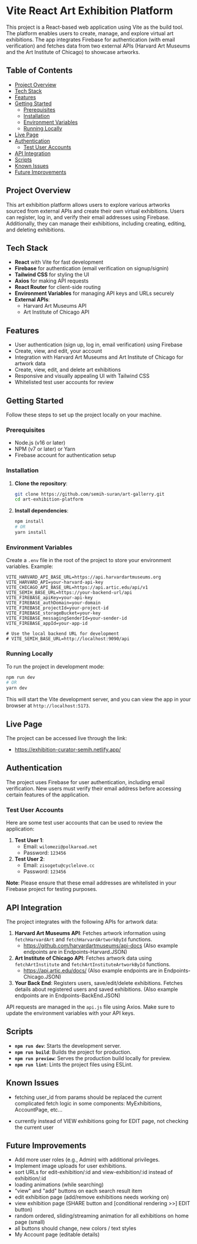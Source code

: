 # Vite React Art Exhibition Platform

This project is a React-based web application using Vite as the build tool. The platform enables users to create, manage, and explore virtual art exhibitions. The app integrates Firebase for authentication (with email verification) and fetches data from two external APIs (Harvard Art Museums and the Art Institute of Chicago) to showcase artworks.

## Table of Contents

- [Project Overview](#project-overview)
- [Tech Stack](#tech-stack)
- [Features](#features)
- [Getting Started](#getting-started)
  - [Prerequisites](#prerequisites)
  - [Installation](#installation)
  - [Environment Variables](#environment-variables)
  - [Running Locally](#running-locally)
- [Live Page](#live-page)
- [Authentication](#authentication)
  - [Test User Accounts](#test-user-accounts)
- [API Integration](#api-integration)
- [Scripts](#scripts)
- [Known Issues](#known-issues)
- [Future Improvements](#future-improvements)

## Project Overview

This art exhibition platform allows users to explore various artworks sourced from external APIs and create their own virtual exhibitions. Users can register, log in, and verify their email addresses using Firebase. Additionally, they can manage their exhibitions, including creating, editing, and deleting exhibitions.

## Tech Stack

- **React** with Vite for fast development
- **Firebase** for authentication (email verification on signup/signin)
- **Tailwind CSS** for styling the UI
- **Axios** for making API requests
- **React Router** for client-side routing
- **Environment Variables** for managing API keys and URLs securely
- **External APIs**:
  - Harvard Art Museums API
  - Art Institute of Chicago API

## Features

- User authentication (sign up, log in, email verification) using Firebase
- Create, view, and edit, your account
- Integration with Harvard Art Museums and Art Institute of Chicago for artwork data
- Create, view, edit, and delete art exhibitions
- Responsive and visually appealing UI with Tailwind CSS
- Whitelisted test user accounts for review

## Getting Started

Follow these steps to set up the project locally on your machine.

### Prerequisites

- Node.js (v16 or later)
- NPM (v7 or later) or Yarn
- Firebase account for authentication setup

### Installation

1. **Clone the repository**:

   ```bash
   git clone https://github.com/semih-suran/art-gallerry.git
   cd art-exhibition-platform
   ```

2. **Install dependencies**:
   ```bash
   npm install
   # OR
   yarn install
   ```

### Environment Variables

Create a `.env` file in the root of the project to store your environment variables. Example:

```env
VITE_HARVARD_API_BASE_URL=https://api.harvardartmuseums.org
VITE_HARVARD_API=your-harvard-api-key
VITE_CHICAGO_API_BASE_URL=https://api.artic.edu/api/v1
VITE_SEMIH_BASE_URL=https://your-backend-url/api
VITE_FIREBASE_apiKey=your-api-key
VITE_FIREBASE_authDomain=your-domain
VITE_FIREBASE_projectId=your-project-id
VITE_FIREBASE_storageBucket=your-key
VITE_FIREBASE_messagingSenderId=your-sender-id
VITE_FIREBASE_appId=your-app-id

# Use the local backend URL for development
# VITE_SEMIH_BASE_URL=http://localhost:9090/api
```

### Running Locally

To run the project in development mode:

```bash
npm run dev
# OR
yarn dev
```

This will start the Vite development server, and you can view the app in your browser at `http://localhost:5173`.

## Live Page

The project can be accessed live through the link:

- https://exhibition-curator-semih.netlify.app/

## Authentication

The project uses Firebase for user authentication, including email verification. New users must verify their email address before accessing certain features of the application.

### Test User Accounts

Here are some test user accounts that can be used to review the application:

1. **Test User 1**:
   - Email: `wilomezi@polkaroad.net`
   - Password: `123456`
2. **Test User 2**:
   - Email: `zisogetu@cyclelove.cc`
   - Password: `123456`

**Note**: Please ensure that these email addresses are whitelisted in your Firebase project for testing purposes.

## API Integration

The project integrates with the following APIs for artwork data:

1. **Harvard Art Museums API**: Fetches artwork information using `fetchHarvardArt` and `fetchHarvardArtworkById` functions.
   - https://github.com/harvardartmuseums/api-docs
     (Also example endpoints are in Endpoints-Harvard.JSON)
2. **Art Institute of Chicago API**: Fetches artwork data using `fetchArtInstitute` and `fetchArtInstituteArtworkById` functions.
   - https://api.artic.edu/docs/
     (Also example endpoints are in Endpoints-Chicago.JSON)
3. **Your Back End**: Registers users, save/edit/delete exhibitions. Fetches details about registered users and saved exhibitions.
   (Also example endpoints are in Endpoints-BackEnd.JSON)

API requests are managed in the `api.js` file using Axios. Make sure to update the environment variables with your API keys.

## Scripts

- **`npm run dev`**: Starts the development server.
- **`npm run build`**: Builds the project for production.
- **`npm run preview`**: Serves the production build locally for preview.
- **`npm run lint`**: Lints the project files using ESLint.

## Known Issues

- fetching user_id from params should be replaced the current complicated fetch logic in some components:
  MyExhibitions, AccountPage, etc...

- currently instead of VIEW exhibitions going for EDIT page, not checking the current user

## Future Improvements

- Add more user roles (e.g., Admin) with additional privileges.
- Implement image uploads for user exhibitions.
- sort URLs for edit-exhibition/:id and view-exhibition/:id instead of exhibition/:id
- loading animations (while searching)
- "view" and "add" buttons on each search result item
- edit exhibition page (add/remove exhibitions needs working on)
- view exhibition page (SHARE button and [conditional rendering >>] EDIT button)
- random ordered, sliding/streaming animation for all exhibitions on home page (small)
- all buttons should change, new colors / text styles
- My Account page (editable details)
